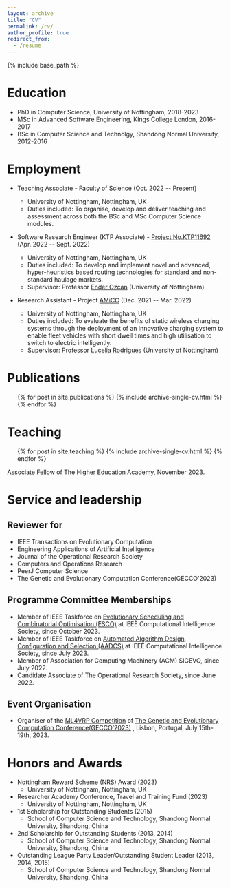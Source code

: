 ```yaml
---
layout: archive
title: "CV"
permalink: /cv/
author_profile: true
redirect_from:
  - /resume
---
```


{% include base_path %}

Education
======
* PhD in Computer Science, University of Nottingham, 2018-2023
* MSc in Advanced Software Engineering, Kings College London, 2016-2017
* BSc in Computer Science and Technolgy, Shandong Normal University, 2012-2016

Employment
======

* Teaching Associate - Faculty of Science (Oct. 2022 -- Present)
  * University of Nottingham, Nottingham, UK
  * Duties included: To organise, develop and deliver teaching and assessment across both the BSc and MSc Computer Science modules.
  
* Software Research Engineer (KTP Associate) - [Project No.KTP11692](https://info.ktponline.org.uk/action/details/partnership.aspx?id=11692) (Apr. 2022 -- Sept. 2022)
  * University of Nottingham, Nottingham, UK
  * Duties included: To develop and implement novel and advanced, hyper-heuristics based routing technologies for standard and non-standard haulage markets.
  * Supervisor: Professor [Ender Ozcan](http://www.cs.nott.ac.uk/~pszeo/) (University of Nottingham)

* Research Assistant - Project [AMiCC](https://www.projectamicc.com/) (Dec. 2021 -- Mar. 2022)
  * University of Nottingham, Nottingham, UK
  * Duties included: To evaluate the benefits of static wireless charging systems through the deployment of an innovative charging system to enable fleet vehicles with short dwell times and high utilisation to switch to electric intelligently. 
  * Supervisor: Professor [Lucelia Rodrigues](https://www.nottingham.ac.uk/engineering/departments/abe/people/lucelia.rodrigues) (University of Nottingham)

Publications
======
  <ul>{% for post in site.publications %}
    {% include archive-single-cv.html %}
  {% endfor %}</ul>
  
Teaching
======
  <ul>{% for post in site.teaching %}
    {% include archive-single-cv.html %}
  {% endfor %}</ul>

  Associate Fellow of The Higher Education Academy, November 2023.
  
Service and leadership
======

Reviewer for
----
- IEEE Transactions on Evolutionary Computation
- Engineering Applications of Artificial Intelligence
- Journal of the Operational Research Society
- Computers and Operations Research
- PeerJ Computer Science
- The Genetic and Evolutionary Computation Conference(GECCO’2023)

Programme Committee Memberships
----
- Member of IEEE Taskforce on [Evolutionary Scheduling and Combinatorial Optimisation (ESCO)](https://homepages.ecs.vuw.ac.nz/~yimei/ieee-tf-esco/) at IEEE Computational Intelligence Society, since October 2023.
- Member of IEEE Taskforce on [Automated Algorithm Design, Configuration and Selection (AADCS)](https://sites.google.com/view/ieeeaadcs) at IEEE Computational Intelligence Society, since July 2023.
- Member of Association for Computing Machinery (ACM) SIGEVO, since July 2022.
- Candidate Associate of The Operational Research Society, since June 2022.

Event Organisation
----
- Organiser of the [ML4VRP Competition](https://sites.google.com/view/ml4vrp?pli=1) of [The Genetic and Evolutionary Computation Conference(GECCO’2023)](https://gecco-2023.sigevo.org/HomePage) , Lisbon, Portugal, July 15th-19th, 2023.

Honors and Awards
======
- Nottingham Reward Scheme (NRS) Award (2023)
  - University of Nottingham, Nottingham, UK
- Researcher Academy Conference, Travel and Training Fund (2023)
  - University of Nottingham, Nottingham, UK
- 1st Scholarship for Outstanding Students (2015)
  - School of Computer Science and Technology, Shandong Normal University, Shandong, China
- 2nd Scholarship for Outstanding Students (2013, 2014)
  - School of Computer Science and Technology, Shandong Normal University, Shandong, China
- Outstanding League Party Leader/Outstanding Student Leader (2013, 2014, 2015)
  - School of Computer Science and Technology, Shandong Normal University, Shandong, China

